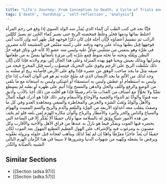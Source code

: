 ```yaml
---
title: "Life's Journey: From Conception to Death, a Cycle of Trials and Tribulations"
tags: ['death', 'hardship', 'self-reflection', "analysis"]
---
```


 فإنَّا نجد في كتب الطب أن الماء الذي يُقدَّر منه الولد السوي إذا وقع في رحم المرأة اختلط بمائها ودمها فخثَر وغلُظ فمخضته الريح حتى يصير كماء الجُبن ثم يصيرُ كاللبن الرائب ثم تنقسِمُ أعضاؤه لإبَّان أجله فإن كان ذكرًا فوجهه قِبَل ظهر أمه وإن كانت أُنثى فوجهها قِبل بطنها ويداه على وجهه وذقنه على ركبتيه مقبَّض في المشيمة كأنه مصرور في صُرَّة وهو يتنفس من متنفَّس شاقٍّ عليه وليس منه عضو إلا كأنه في وثاق فوقه حرُّ البطن وثِقَله وتحته ما تحتَه منوطٌ قِمع سُرَّته إلى مريءٍ بأمعائها يمصُّ به من طعامها وشرابها وبذلك يعيش ويحيا فهو بهذه المنزلة وعلى هذا الحال إلى يوم ولادته
فإذا كان إبَّان ذلك سُلِّطت الريح على الرحِم وقويَ على التحريك فيتصوَّب رأسه قِبَل المخرج فيجد من ضيقه مِثلَ ما يجد صاحب الوهق من عصره فإذا وقع على الأرض فأصابته ريح أو مسَّته يد وجد لذلك من الألم ما يجد الإنسان الذي قد سُلِخ جلده ثم هو في ألوان العذاب إذا جاع وليس به استطعام أو عطش وليس به استسقاء أو اشتكى وليس به استغاثة مع ما يلقى من الوضع والرفع واللف والحل والدهن والمسح
وإذا أُنيم على ظهره أو بطنه لم يستطع تقلبًا ولا تحوُّلًا مع أصناف من العذاب ما دام رضيعًا فإذا هو أفلَت من ذلك أُخِذَ بالأدب وأُذيق منه فنونًا وألوانًا ثم الدواء والحِمية والأوجاع والأسقام وغير ذلك فإذا هو أدرك فهمُّه المالُ والأهلُ والولدُ وتَعَبُ الشرَه والحرص والمخاطرة والسعي ومجاهدةِ العدو وفي كل ما وصفتُ يتقلب معه أعداؤه الأربعة من المِرَّة والبلغمِ والدمِ والريح والسم المميت والهوام والسباع والناس والحر والبرد والأمطار والرياح وألوان مكاره الهرَم لمن بلغه
فلو لم يخَف من هذه الأمور شيئًا ووُثِق له بالسلامة منها وكان حقيقًا ألا يُفَكِّر إلا في الساعة التي يحضره فيها الموت ويفكِّر فيما هو نازلٌ به عندها من فراق الأهل والأحبة والأقارب وكل مضنون به ومرغوب فيه والإشراف على الهول العظيم الفظيع المهول بعد الموت لكان حقيقًا أن يُعدَّ عاجزًا مفرِّطًا واهنًا إن لم يُعِدَّ لذلك ويتأهب لفجأته قبل حلوله ونزوله بعَقْوته ويرفض ما يشغله ويُلهيه من شهوات الدنيا وشرورها لا سيما في هذا الزَّمان الهرم البالي الشبيه بالصبُابة والكَدَر

## Similar Sections
- [[Section (adsa.97)]]
 - [[Section (adka.57)]]
